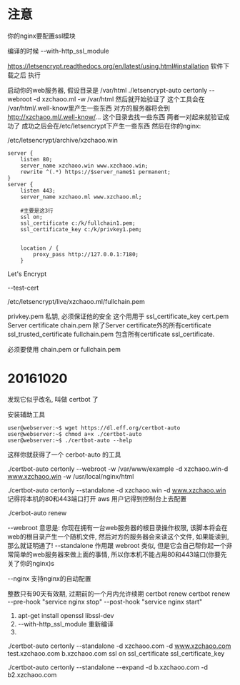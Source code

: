 # 注意 #
你的nginx要配置ssl模块

编译的时候
--with-http_ssl_module



https://letsencrypt.readthedocs.org/en/latest/using.html#installation
软件下载之后
执行

启动你的web服务器, 假设目录是 /var/html
./letsencrypt-auto certonly --webroot -d xzchaoo.ml -w /var/html
然后就开始验证了
这个工具会在 /var/html/.well-know里产生一些东西
对方的服务器将会到
http://xzchaoo.ml/.well-know/... 
这个目录去找一些东西
两者一对起来就验证成功了
成功之后会在/etc/letsencrypt下产生一些东西
然后在你的nginx:

/etc/letsencrypt/archive/xzchaoo.win

```
server {
	listen 80;
	server_name xzchaoo.win www.xzchaoo.win;
	rewrite ^(.*) https://$server_name$1 permanent;
}
server {
	listen 443;
	server_name xzchaoo.ml www.xzchaoo.ml;
	
	#主要是这3行
	ssl on;
	ssl_certificate c:/k/fullchain1.pem;
	ssl_certificate_key c:/k/privkey1.pem;
	

	location / {
		proxy_pass http://127.0.0.1:7180;
	}
```
Let's Encrypt

--test-cert

/etc/letsencrypt/live/xzchaoo.ml/fullchain.pem

privkey.pem
	私钥, 必须保证他的安全
	这个用用于 ssl_certificate_key
cert.pem
	Server certificate
chain.pem
	除了Server certificate外的所有certificate
	ssl_trusted_certificate
fullchain.pem
	包含所有certificate
	ssl_certificate.

必须要使用
chain.pem or fullchain.pem

# 20161020 #
发现它似乎改名, 叫做 certbot 了

安装辅助工具
```
user@webserver:~$ wget https://dl.eff.org/certbot-auto
user@webserver:~$ chmod a+x ./certbot-auto
user@webserver:~$ ./certbot-auto --help
```
这样你就获得了一个 cerbot-auto 的工具

./certbot-auto certonly --webroot -w /var/www/example -d xzchaoo.win-d www.xzchaoo.win -w /usr/local/nginx/html

./certbot-auto certonly --standalone -d xzchaoo.win -d www.xzchaoo.win
记得将本机的80和443端口打开 aws 用户记得到控制台上去配置

./cerbot-auto renew

--webroot 意思是: 你现在拥有一台web服务器的根目录操作权限, 该脚本将会在web的根目录产生一个随机文件, 然后对方的服务器会来读这个文件, 如果能读到, 那么就证明通了!
--standalone 作用跟 webroot 类似, 但是它会自己帮你起一个非常简单的web服务器来做上面的事情, 所以你本机不能占用80和443端口(你要先关了你的nginx)s

--nginx 支持nginx的自动配置

整数只有90天有效期, 过期前的一个月内允许续期
certbot renew
certbot renew --pre-hook "service nginx stop" --post-hook "service nginx start"

1. apt-get install openssl libssl-dev
2. --with-http_ssl_module 重新编译
3. 
./certbot-auto certonly --standalone -d xzchaoo.com -d www.xzchaoo.com test.xzchaoo.com b.xzchaoo.com
ssl on
ssl_certificate
ssl_certificate_key


./certbot-auto certonly --standalone --expand -d b.xzchaoo.com -d b2.xzchaoo.com